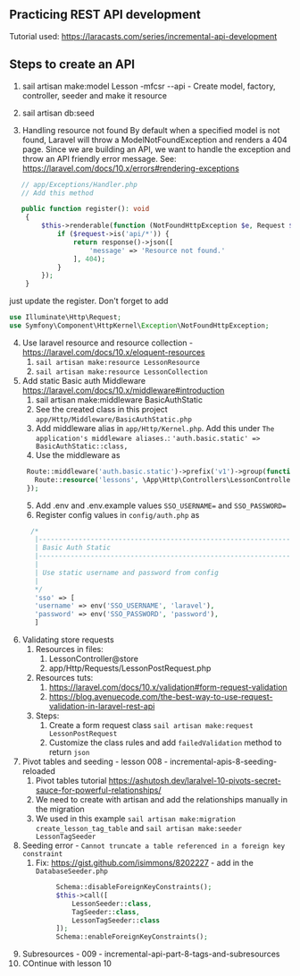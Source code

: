 ## Practicing REST API development

Tutorial used: https://laracasts.com/series/incremental-api-development

## Steps to create an API

1. sail artisan make:model Lesson -mfcsr --api - Create model, factory, controller, seeder and make it resource

2. sail artisan db:seed

3. Handling resource not found By default when a specified model is not found, Laravel will throw a ModelNotFoundException and renders a 404 page. Since we are building an API, we want to handle the exception and throw an API friendly error message.
   See: https://laravel.com/docs/10.x/errors#rendering-exceptions
```php
   // app/Exceptions/Handler.php
   // Add this method

   public function register(): void
    {
        $this->renderable(function (NotFoundHttpException $e, Request $request) {
            if ($request->is('api/*')) {
                return response()->json([
                    'message' => 'Resource not found.'
                ], 404);
            }
        });
    }
```
just update the register. Don't forget to add

```php
use Illuminate\Http\Request;
use Symfony\Component\HttpKernel\Exception\NotFoundHttpException;
```

4. Use laravel resource and resource collection - https://laravel.com/docs/10.x/eloquent-resources
   1. `sail artisan make:resource LessonResource`
   1. `sail artisan make:resource LessonCollection`
5. Add static Basic auth Middleware https://laravel.com/docs/10.x/middleware#introduction
    1. sail artisan make:middleware BasicAuthStatic
    2. See the created class in this project `app/Http/Middleware/BasicAuthStatic.php`
    3. Add middleware alias in `app/Http/Kernel.php`. Add this under `The application's middleware aliases.`: `'auth.basic.static' => BasicAuthStatic::class,`
    4. Use the middleware as
   ```php 
    Route::middleware('auth.basic.static')->prefix('v1')->group(function () {
      Route::resource('lessons', \App\Http\Controllers\LessonController::class, ['only' => ['store']]);
    });
   ```
    5. Add .env and .env.example values `SSO_USERNAME=` and `SSO_PASSWORD=`
    6. Register config values in `config/auth.php` as
   ```php 
     /*
      |--------------------------------------------------------------------------
      | Basic Auth Static
      |--------------------------------------------------------------------------
      |
      | Use static username and password from config
      |
      */
      'sso' => [
      'username' => env('SSO_USERNAME', 'laravel'),
      'password' => env('SSO_PASSWORD', 'password'),
      ]
   ```
6. Validating store requests
    1. Resources in files:
        1. LessonController@store
        2. app/Http/Requests/LessonPostRequest.php
    2. Resources tuts:
        1. https://laravel.com/docs/10.x/validation#form-request-validation
        2. https://blog.avenuecode.com/the-best-way-to-use-request-validation-in-laravel-rest-api
    3. Steps:
        1. Create a form request class `sail artisan make:request LessonPostRequest`
        2. Customize the class rules and add `failedValidation` method to return `json`
7. Pivot tables and seeding - lesson 008 - incremental-apis-8-seeding-reloaded
   1. Pivot tables tutorial https://ashutosh.dev/laralvel-10-pivots-secret-sauce-for-powerful-relationships/
   2. We need to create with artisan and add the relationships manually in the migration
   3. We used in this example `sail artisan make:migration create_lesson_tag_table` and `sail artisan make:seeder LessonTagSeeder`
8. Seeding error - `Cannot truncate a table referenced in a foreign key constraint`
   1. Fix: https://gist.github.com/isimmons/8202227 - add in the `DatabaseSeeder.php` 
      ```php
           Schema::disableForeignKeyConstraints();
           $this->call([
               LessonSeeder::class,
               TagSeeder::class,
               LessonTagSeeder::class
           ]);
           Schema::enableForeignKeyConstraints();
       ```
9. Subresources - 009 - incremental-api-part-8-tags-and-subresources
10. COntinue with lesson 10
      
